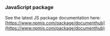 ### JavaScript package

See the latest JS package documentation here: [https://www.npmjs.com/package/documenthub](https://www.npmjs.com/package/documenthub)

